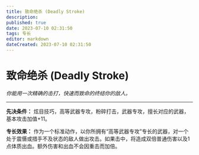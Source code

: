 ```yaml
---
title: 致命绝杀 (Deadly Stroke)
description: 
published: true
date: 2023-07-10 02:31:50
tags: 专长
editor: markdown
dateCreated: 2023-07-10 02:31:50
---
```


# 致命绝杀 (Deadly Stroke)

_你能用一次精确的击打，快速而致命的终结你的敌人。_

* * *

**先决条件：** 炫目技巧，高等武器专攻，粉碎打击，武器专攻，擅长对应的武器，基本攻击加值+11。

**专长效果：**
作为一个标准动作，以你所拥有“高等武器专攻”专长的武器，对一个处于震慑或措手不及状态的敌人做出攻击。如果击中，将造成双倍普通伤害以及1点体质出血。额外伤害和出血不会因重击而加倍。

